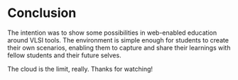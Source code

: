 # Conclusion

The intention was to show some possibilities in web-enabled education around VLSI tools. The environment is simple enough for students to create their own scenarios, 
enabling them to capture and share their learnings with fellow students and their future selves.

The cloud is the limit, really. Thanks for watching!

